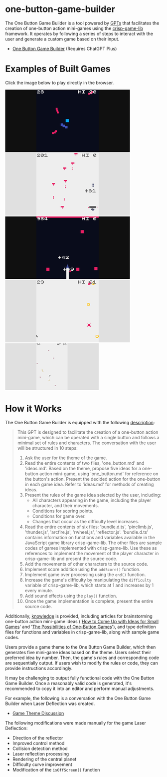 # one-button-game-builder

The One Button Game Builder is a tool powered by [GPTs](https://openai.com/blog/introducing-gpts) that facilitates the creation of one-button action mini-games using the [crisp-game-lib](https://github.com/abagames/crisp-game-lib) framework. It operates by following a series of steps to interact with the user and generate a custom game based on their input.

- [One Button Game Builder](https://chat.openai.com/g/g-cpVkJ5jXz-one-button-game-builder) (Requires ChatGPT Plus)

# Examples of Built Games

Click the image below to play directly in the browser.

[![laserdeflection screenshot](./docs/laserdeflection/screenshot.gif)](https://abagames.github.io/one-button-game-builder/?laserdeflection)
[![laststand screenshot](./docs/laststand/screenshot.gif)](https://abagames.github.io/one-button-game-builder/?laststand)
[![towerclimb screenshot](./docs/towerclimb/screenshot.gif)](https://abagames.github.io/one-button-game-builder/?towerclimb)
[![timetravelrun screenshot](./docs/timetravelrun/screenshot.gif)](https://abagames.github.io/one-button-game-builder/?timetravelrun)
[![bubblebounce screenshot](./docs/bubblebounce/screenshot.gif)](https://abagames.github.io/one-button-game-builder/?bubblebounce)

# How it Works

The One Button Game Builder is equipped with the following [description](./description.txt):

> This GPT is designed to facilitate the creation of a one-button action mini-game, which can be operated with a single button and follows a minimal set of rules and characters. The conversation with the user will be structured in 10 steps:
>
> 1. Ask the user for the theme of the game.
> 2. Read the entire contents of two files, 'one_button.md' and 'ideas.md'. Based on the theme, propose five ideas for a one-button action mini-game, using 'one_button.md' for reference on the button's action. Present the decided action for the one-button in each game idea. Refer to 'ideas.md' for methods of creating ideas.
> 3. Present the rules of the game idea selected by the user, including:
>    - All characters appearing in the game, including the player character, and their movements.
>    - Conditions for scoring points.
>    - Conditions for game over.
>    - Changes that occur as the difficulty level increases.
> 4. Read the entire contents of six files: 'bundle.d.ts', 'pinclimb.js', 'thunder.js', 'arcfire.js', 'rwheel.js', 'reflector.js'. 'bundle.d.ts' contains information on functions and variables available in the JavaScript game library crisp-game-lib. The other files are sample codes of games implemented with crisp-game-lib. Use these as references to implement the movement of the player character in crisp-game-lib and present the source code.
> 5. Add the movements of other characters to the source code.
> 6. Implement score addition using the `addScore()` function.
> 7. Implement game over processing using the `end()` function.
> 8. Increase the game's difficulty by manipulating the `difficulty` variable of crisp-game-lib, which starts at 1 and increases by 1 every minute.
> 9. Add sound effects using the `play()` function.
> 10. Once the game implementation is complete, present the entire source code.

Additionally, [knowledge](./knowledge/) is provided, including articles for brainstorming one-button action mini-game ideas ('[How to Come Up with Ideas for Small Games](https://abagames.github.io/joys-of-small-game-development-en/ideas/)' and '[The Possibilities of One-Button Games](https://abagames.github.io/joys-of-small-game-development-en/restrictions/one_button.html)'), and type definition files for functions and variables in crisp-game-lib, along with sample game codes.

Users provide a game theme to the One Button Game Builder, which then generates five mini-game ideas based on the theme. Users select their preferred idea by number. Then, the game's rules and corresponding code are sequentially output. If users wish to modify the rules or code, they can provide instructions accordingly.

It may be challenging to output fully functional code with the One Button Game Builder. Once a reasonably valid code is generated, it's recommended to copy it into an editor and perform manual adjustments.

For example, the following is a conversation with the One Button Game Builder when Laser Deflection was created.

- [Game Theme Discussion](https://chat.openai.com/share/632fb7ad-d5f9-4d62-8bc8-87169e9ce034)

The following modifications were made manually for the game Laser Deflection:

- Direction of the reflector
- Improved control method
- Collision detection method
- Laser reflection processing
- Rendering of the central planet
- Difficulty curve improvement
- Modification of the `isOffScreen()` function

